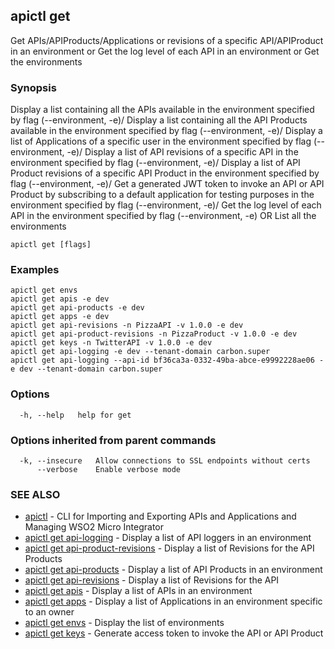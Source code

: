 ## apictl get

Get APIs/APIProducts/Applications or revisions of a specific API/APIProduct in an environment or Get the log level of each API in an environment or Get the environments

### Synopsis

Display a list containing all the APIs available in the environment specified by flag (--environment, -e)/
Display a list containing all the API Products available in the environment specified by flag (--environment, -e)/
Display a list of Applications of a specific user in the environment specified by flag (--environment, -e)/
Display a list of API revisions of a specific API in the environment specified by flag (--environment, -e)/
Display a list of API Product revisions of a specific API Product in the environment specified by flag (--environment, -e)/
Get a generated JWT token to invoke an API or API Product by subscribing to a default application for testing purposes in the environment specified by flag (--environment, -e)/
Get the log level of each API in the environment specified by flag (--environment, -e)
OR
List all the environments

```
apictl get [flags]
```

### Examples

```
apictl get envs
apictl get apis -e dev
apictl get api-products -e dev
apictl get apps -e dev
apictl get api-revisions -n PizzaAPI -v 1.0.0 -e dev
apictl get api-product-revisions -n PizzaProduct -v 1.0.0 -e dev
apictl get keys -n TwitterAPI -v 1.0.0 -e dev
apictl get api-logging -e dev --tenant-domain carbon.super
apictl get api-logging --api-id bf36ca3a-0332-49ba-abce-e9992228ae06 -e dev --tenant-domain carbon.super
```

### Options

```
  -h, --help   help for get
```

### Options inherited from parent commands

```
  -k, --insecure   Allow connections to SSL endpoints without certs
      --verbose    Enable verbose mode
```

### SEE ALSO

* [apictl](apictl.md)	 - CLI for Importing and Exporting APIs and Applications and Managing WSO2 Micro Integrator
* [apictl get api-logging](apictl_get_api-logging.md)	 - Display a list of API loggers in an environment
* [apictl get api-product-revisions](apictl_get_api-product-revisions.md)	 - Display a list of Revisions for the API Products
* [apictl get api-products](apictl_get_api-products.md)	 - Display a list of API Products in an environment
* [apictl get api-revisions](apictl_get_api-revisions.md)	 - Display a list of Revisions for the API
* [apictl get apis](apictl_get_apis.md)	 - Display a list of APIs in an environment
* [apictl get apps](apictl_get_apps.md)	 - Display a list of Applications in an environment specific to an owner
* [apictl get envs](apictl_get_envs.md)	 - Display the list of environments
* [apictl get keys](apictl_get_keys.md)	 - Generate access token to invoke the API or API Product

